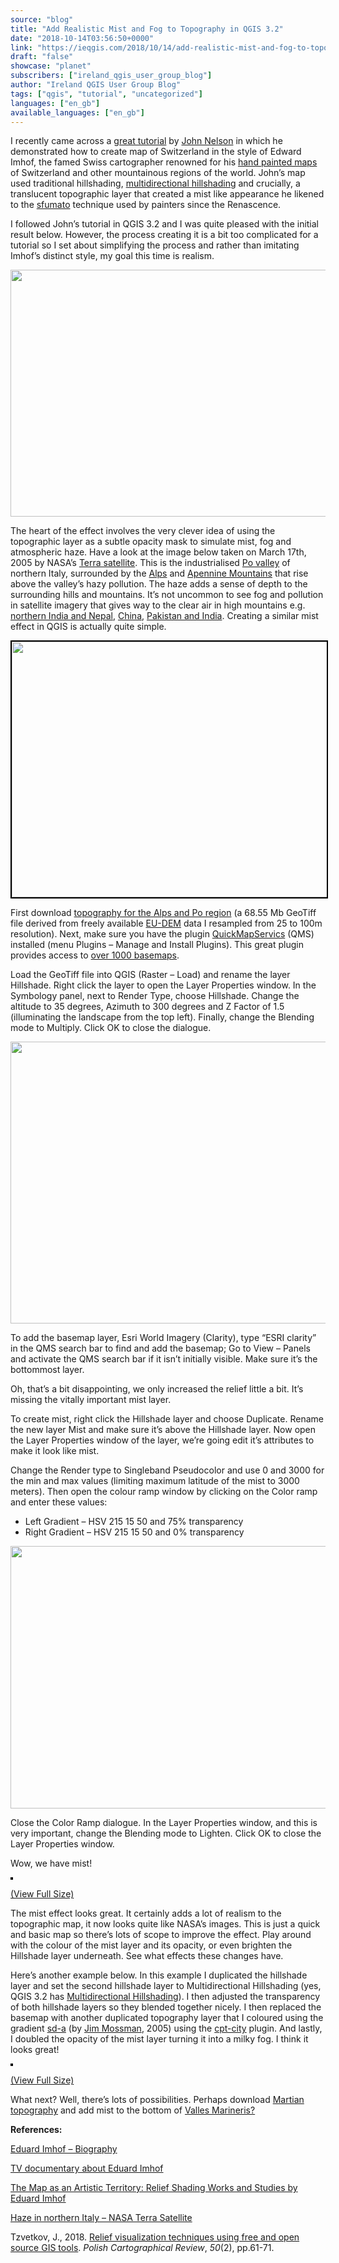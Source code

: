 ```yaml
---
source: "blog"
title: "Add Realistic Mist and Fog to Topography in QGIS 3.2"
date: "2018-10-14T03:56:50+0000"
link: "https://ieqgis.com/2018/10/14/add-realistic-mist-and-fog-to-topography-in-qgis-3-2/"
draft: "false"
showcase: "planet"
subscribers: ["ireland_qgis_user_group_blog"]
author: "Ireland QGIS User Group Blog"
tags: ["qgis", "tutorial", "uncategorized"]
languages: ["en_gb"]
available_languages: ["en_gb"]
---
```


<div class="c497l3-6 eCeBkc s1hmcfrd-0 fcsMgH">
<p class="yklcuq-10 hpxQMr">I recently came across a <a href="https://www.esri.com/arcgis-blog/products/arcgis-pro/mapping/steal-this-imhof-like-topography-style-please/">great tutorial</a> by <a class="newsr-art--byline-link mobile-top" href="https://www.esri.com/arcgis-blog/author/j_nelson/">John Nelson</a> in which he demonstrated how to create map of Switzerland in the style of Edward Imhof, the famed Swiss cartographer renowned for his <a href="http://socks-studio.com/2015/01/21/the-map-as-an-artistic-territory-relief-shading-works-and-studies-by-eduard-imhof/">hand painted maps</a> of Switzerland and other mountainous regions of the world. John’s map used traditional hillshading, <a href="https://opengislab.com/blog/2018/3/20/3d-dem-visualization-in-qgis-30">multidirectional hillshading</a> and crucially, a translucent topographic layer that created a mist like appearance he likened to the <a class="yklcuq-27 RYLdN" href="https://en.wikipedia.org/wiki/Sfumato" rel="noopener" target="_blank">sfumato</a> technique used by painters since the Renascence.</p>
<p>I followed John’s tutorial in QGIS 3.2 and I was quite pleased with the initial result below. However, the process creating it is a bit too complicated for a tutorial so I set about simplifying the process and rather than imitating Imhof’s distinct style, my goal this time is realism.</p>
<p><a href="https://ieqgis.wordpress.com/2018/10/14/add-realistic-mist-and-fog-to-topography-in-qgis-3-2/jbaxwkn-1-2/#main" rel="attachment wp-att-1029"><img alt="" class="alignnone size-large wp-image-1029" height="395" src="/img/subscribers/ireland_qgis_user_group_blog/add-realistic-mist-and-fog-to-topography-in-qgis-3-2/jbaxwkn-13.webp" width="545"/></a></p>
</div>
<p>The heart of the effect involves the very clever idea of using the topographic layer as a subtle opacity mask to simulate mist, fog and atmospheric haze. Have a look at the image below taken on March 17th, 2005 by NASA’s <a href="https://terra.nasa.gov/about/terra-instruments/modis">Terra satellite</a>. This is the industrialised <a href="https://en.wikipedia.org/wiki/Po_Valley">Po valley</a> of northern Italy, surrounded by the <a href="https://en.wikipedia.org/wiki/Alps">Alps</a> and <a href="https://en.wikipedia.org/wiki/Apennine_Mountains">Apennine Mountains</a> that rise above the valley’s hazy pollution. The haze adds a sense of depth to the surrounding hills and mountains. It’s not uncommon to see fog and pollution in satellite imagery that gives way to the clear air in high mountains e.g. <a href="https://eoimages.gsfc.nasa.gov/images/imagerecords/84000/84623/india_tmo_2014300_lrg.jpg">northern India and Nepal</a>, <a href="https://eoimages.gsfc.nasa.gov/images/imagerecords/87000/87129/china_amo_2015341_lrg.jpg">China</a>, <a href="https://eoimages.gsfc.nasa.gov/images/imagerecords/91000/91240/india_amo_2017311_lrg.jpg">Pakistan and India</a>. Creating a similar mist effect in QGIS is actually quite simple.</p>
<div class="c497l3-6 eCeBkc s1hmcfrd-0 fcsMgH">
<p><a href="https://ieqgis.wordpress.com/2018/10/14/add-realistic-mist-and-fog-to-topography-in-qgis-3-2/italy-a2005076-1045-500m-2/#main" rel="attachment wp-att-995"><img alt="" class="alignnone wp-image-995 size-full" height="409" src="/img/subscribers/ireland_qgis_user_group_blog/add-realistic-mist-and-fog-to-topography-in-qgis-3-2/italy-a2005076-1045-500m1.webp" style="border: 2px solid #000000;" width="545"/></a></p>
<p class="yklcuq-10 hpxQMr">First download <a href="https://www.dropbox.com/s/mxnge5e01ynjre0/SwissTopo.zip?dl=0">topography for the Alps and Po region</a> (a 68.55 Mb GeoTiff file derived from freely available <a href="https://land.copernicus.eu/user-corner/publications/eu-dem-flyer/view">EU-DEM</a> data I resampled from 25 to 100m resolution). Next, make sure you have the plugin <a href="http://nextgis.com/blog/qms-service/">QuickMapServics</a> (QMS) installed (menu Plugins – Manage and Install Plugins). This great plugin provides access to <a href="https://qms.nextgis.com/">over 1000 basemaps</a>.</p>
<p class="yklcuq-10 hpxQMr">Load the GeoTiff file into QGIS (Raster – Load) and rename the layer Hillshade. Right click the layer to open the Layer Properties window. In the Symbology panel, next to Render Type, choose Hillshade. Change the altitude to 35 degrees, Azimuth to 300 degrees and Z Factor of 1.5 (illuminating the landscape from the top left). Finally, change the Blending mode to Multiply. Click OK to close the dialogue.</p>
<p><a href="https://ieqgis.wordpress.com/2018/10/14/add-realistic-mist-and-fog-to-topography-in-qgis-3-2/hillshade/#main" rel="attachment wp-att-1017"><img alt="" class="alignnone size-full wp-image-1017" height="451" src="/img/subscribers/ireland_qgis_user_group_blog/add-realistic-mist-and-fog-to-topography-in-qgis-3-2/hillshade.webp" width="545"/></a></p>
<p>To add the basemap layer, Esri World Imagery (Clarity), type “ESRI clarity” in the QMS search bar to find and add the basemap; Go to View – Panels and activate the QMS search bar if it isn’t initially visible. Make sure it’s the bottommost layer.</p>
<p>Oh, that’s a bit disappointing, we only increased the relief little a bit. It’s missing the vitally important mist layer.</p>
<p>To create mist, right click the Hillshade layer and choose Duplicate. Rename the new layer Mist and make sure it’s above the Hillshade layer. Now open the Layer Properties window of the layer, we’re going edit it’s attributes to make it look like mist.</p>
<p>Change the Render type to Singleband Pseudocolor and use 0 and 3000 for the min and max values (limiting maximum latitude of the mist to 3000 meters). Then open the colour ramp window by clicking on the Color ramp and enter these values:</p>
<ul>
<li>Left Gradient – HSV 215 15 50 and 75% transparency</li>
<li>Right Gradient – HSV 215 15 50 and 0% transparency</li>
</ul>
<p><a href="https://ieqgis.wordpress.com/2018/10/14/add-realistic-mist-and-fog-to-topography-in-qgis-3-2/clipboard01-5/#main" rel="attachment wp-att-1001"><img alt="" class="alignnone size-full wp-image-1001" height="420" src="/img/subscribers/ireland_qgis_user_group_blog/add-realistic-mist-and-fog-to-topography-in-qgis-3-2/clipboard014.webp" width="545"/></a></p>
<p>Close the Color Ramp dialogue. In the Layer Properties window, and this is very important, change the Blending mode to Lighten. Click OK to close the Layer Properties window.</p>
<p>Wow, we have mist!</p>
<div class="wp-caption alignnone" id="attachment_1002" style="width: 1930px;"><a href="https://ieqgis.wordpress.com/2018/10/14/add-realistic-mist-and-fog-to-topography-in-qgis-3-2/swiss/#main" rel="attachment wp-att-1002"><img alt="" class="wp-image-1002 size-full" src="/img/subscribers/ireland_qgis_user_group_blog/add-realistic-mist-and-fog-to-topography-in-qgis-3-2/swiss.webp" style="border: 2px solid #000000;"/></a><p class="wp-caption-text" id="caption-attachment-1002"><a class="jp-carousel-image-download" href="https://ieqgis.files.wordpress.com/2018/10/swiss.png" rel="noopener" target="_blank">(View Full Size)</a></p></div>
<p>The mist effect looks great. It certainly adds a lot of realism to the topographic map, it now looks quite like NASA’s images. This is just a quick and basic map so there’s lots of scope to improve the effect. Play around with the colour of the mist layer and its opacity, or even brighten the Hillshade layer underneath. See what effects these changes have.</p>
<p>Here’s another example below. In this example I duplicated the hillshade layer and set the second hillshade layer to Multidirectional Hillshading (yes, QGIS 3.2 has <a href="https://wp.me/a4xwB9-gm">Multidirectional Hillshading</a>). I then adjusted the transparency of both hillshade layers so they blended together nicely. I then replaced the basemap with another duplicated topography layer that I coloured using the gradient <a href="http://soliton.vm.bytemark.co.uk/pub/cpt-city/jm/sd/tn/sd-a.png.index.html">sd-a</a> (by <a href="http://soliton.vm.bytemark.co.uk/pub/cpt-city/jm/sd/tn/sd-a.png.index.html">Jim Mossman</a>, 2005) using the <a href="http://soliton.vm.bytemark.co.uk/pub/cpt-city/">cpt-city</a> plugin. And lastly, I doubled the opacity of the mist layer turning it into a milky fog. I think it looks great!</p>
<div class="wp-caption alignnone" id="attachment_1002" style="width: 1930px;"><a href="https://ieqgis.wordpress.com/2018/10/14/add-realistic-mist-and-fog-to-topography-in-qgis-3-2/cpy-city-example/#main" rel="attachment wp-att-1009"><img alt="" class="wp-image-1009 size-full" src="/img/subscribers/ireland_qgis_user_group_blog/add-realistic-mist-and-fog-to-topography-in-qgis-3-2/cpy-city-example.webp" style="border: 2px solid #000000;"/></a><p class="wp-caption-text" id="caption-attachment-1002"><a class="jp-carousel-image-download" href="https://ieqgis.files.wordpress.com/2018/10/cpy-city-example.png" rel="noopener" target="_blank">(View Full Size)</a></p></div>
<p>What next? Well, there’s lots of possibilities. Perhaps download <a href="https://astrogeology.usgs.gov/search/details/Mars/GlobalSurveyor/MOLA/Mars_MGS_MOLA_DEM_mosaic_global_463m/cub">Martian topography</a> and add mist to the bottom of <a href="https://en.wikipedia.org/wiki/Valles_Marineris">Valles Marineris?</a></p>
<p><strong>References:</strong></p>
<p><a href="http://www.reliefshading.com/cartographers/imhof/" rel="nofollow">Eduard Imhof – Biography</a></p>
<p><a href="https://vimeo.com/164529891" rel="nofollow">TV documentary about Eduard Imhof</a></p>
<p><a href="http://socks-studio.com/2015/01/21/the-map-as-an-artistic-territory-relief-shading-works-and-studies-by-eduard-imhof/" rel="nofollow">The Map as an Artistic Territory: Relief Shading Works and Studies by Eduard Imhof</a></p>
</div>
<p class="editable meta-field photo-desc"><a href="https://visibleearth.nasa.gov/view.php?id=72766">Haze in northern Italy – NASA Terra Satellite</a></p>
<div class="gs_citr">Tzvetkov, J., 2018. <a href="https://content.sciendo.com/view/journals/pcr/50/2/article-p61.xml">Relief visualization techniques using free and open source GIS tools</a>. <i>Polish Cartographical Review</i>, <i>50</i>(2), pp.61-71.</div>
